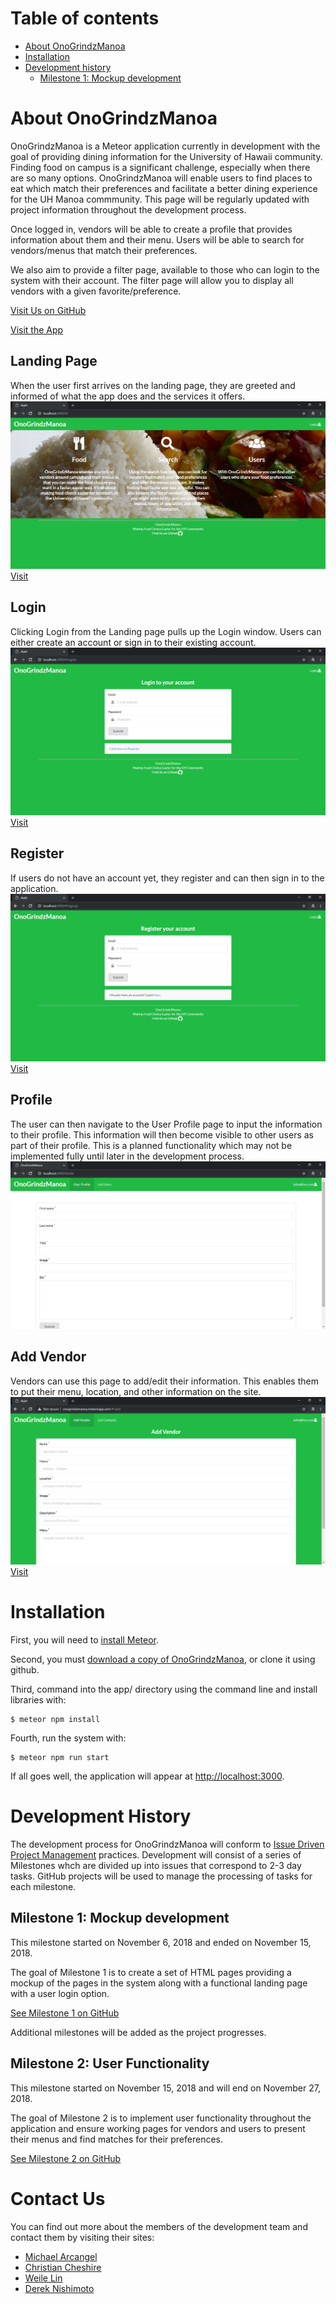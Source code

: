# Table of contents

* [About OnoGrindzManoa](#about-onogrindzmanoa)
* [Installation](#installation)
* [Development history](#development-history)
  * [Milestone 1: Mockup development](#milestone-1-mockup-development)

# About OnoGrindzManoa 

OnoGrindzManoa is a Meteor application currently in development with the goal of providing dining information for the University of Hawaii community. Finding food on campus is a significant challenge, especially when there are so many options. OnoGrindzManoa will enable users to find places to eat which match their preferences and facilitate a better dining experience for the UH Manoa commmunity. This page will be regularly updated with project information throughout the development process.
 
Once logged in, vendors will be able to create a profile that provides information about them and their menu. Users will be able to search for vendors/menus that match their preferences.

We also aim to provide a filter page, available to those who can login to the system with their account. The filter page will allow you to display all vendors with a given favorite/preference.

[Visit Us on GitHub](https://github.com/onogrindzmanoa)

[Visit the App](http://onogrindzmanoa.meteorapp.com)

## Landing Page
When the user first arrives on the landing page, they are greeted and informed of what the app does and the services it offers.
<img src="doc/landing-page.png">
[Visit](http://onogrindzmanoa.meteorapp.com/#/)

## Login
Clicking Login from the Landing page pulls up the Login window. Users can either create an account or sign in to their existing account.
<img src="doc/login-page.png">
[Visit](http://onogrindzmanoa.meteorapp.com/#/signin)

## Register
If users do not have an account yet, they register and can then sign in to the application.
<img src="doc/register-page.png">
[Visit](http://onogrindzmanoa.meteorapp.com/#/signup)

## Profile
The user can then navigate to the User Profile page to input the information to their profile. This information will then become visible to other users as part of their profile. This is a planned functionality which may not be implemented fully until later in the development process.
<img src="doc/profile.png">

## Add Vendor
Vendors can use this page to add/edit their information. This enables them to put their menu, location, and other information on the site.
<img src="doc/add-vendor-page.png">
[Visit](http://onogrindzmanoa.meteorapp.com/#/add)

# Installation

First, you will need to [install Meteor](https://www.meteor.com/install).

Second, you must [download a copy of OnoGrindzManoa](https://github.com/onogrindzmanoa/onogrindzmanoa), or clone it using github.
  
Third, command into the app/ directory using the command line and install libraries with:

```
$ meteor npm install
```

Fourth, run the system with:

```
$ meteor npm run start
```

If all goes well, the application will appear at [http://localhost:3000](http://localhost:3000). 

# Development History

The development process for OnoGrindzManoa will conform to [Issue Driven Project Management](http://courses.ics.hawaii.edu/ics314f16/modules/project-management/) practices. Development will consist of a series of Milestones whch are divided up into issues that correspond to 2-3 day tasks. GitHub projects will be used to manage the processing of tasks for each milestone.  

## Milestone 1: Mockup development

This milestone started on November 6, 2018 and ended on November 15, 2018.

The goal of Milestone 1 is to create a set of HTML pages providing a mockup of the pages in the system along with a functional landing page with a user login option. 

[See Milestone 1 on GitHub](https://github.com/onogrindzmanoa/onogrindzmanoa/projects/1)

Additional milestones will be added as the project progresses.

## Milestone 2: User Functionality

This milestone started on November 15, 2018 and will end on November 27, 2018.

The goal of Milestone 2 is to implement user functionality throughout the application and ensure working pages for vendors and users to present their menus and find matches for their preferences.

[See Milestone 2 on GitHub](https://github.com/onogrindzmanoa/onogrindzmanoa/projects/2)

# Contact Us

You can find out more about the members of the development team and contact them by visiting their sites:

* [Michael Arcangel](https://michaelgarcangel.github.io/)
* [Christian Cheshire](https://christiancheshire.github.io/)
* [Weile Lin](https://weilelin123.github.io/)
* [Derek Nishimoto](https://dereknishimoto.github.io/)

